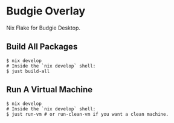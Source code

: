 # Budgie Overlay

Nix Flake for Budgie Desktop.

## Build All Packages

```shell
$ nix develop
# Inside the `nix develop` shell:
$ just build-all
```

## Run A Virtual Machine

```shell
$ nix develop
# Inside the `nix develop` shell:
$ just run-vm # or run-clean-vm if you want a clean machine.
```
